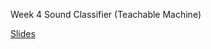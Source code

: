 Week 4 Sound Classifier (Teachable Machine)

[Slides](https://docs.google.com/presentation/d/15tLTtXhPfB0htXDeBwKU_47mfjEKjbwRaDoNX-yfzUg/edit?usp=sharing)
